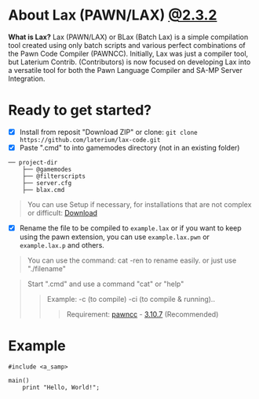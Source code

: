# About Lax (PAWN/LAX) [@2.3.2](https://github.com/laterium/lax-code/blob/main/lax/src/blax/blax.cmd)
**What is Lax?** Lax (PAWN/LAX) or BLax (Batch Lax) is a simple compilation tool created using only batch scripts and various perfect combinations of the Pawn Code Compiler (PAWNCC). Initially, Lax was just a compiler tool, but Laterium Contrib. (Contributors) is now focused on developing Lax into a versatile tool for both the Pawn Language Compiler and SA-MP Server Integration.
# Ready to get started?
- [x] Install from reposit "Download ZIP" or clone: `git clone https://github.com/laterium/lax-code.git`
- [x] Paste ".cmd" to into gamemodes directory (not in an existing folder)
```
── project-dir
    ├── @gamemodes
    ├── @filterscripts
    ├── server.cfg
    ├── blax.cmd
```
> You can use Setup if necessary, for installations that are not complex or difficult: [Download](https://drive.google.com/file/d/1bwjnROuUw3HL0prMLByLnD2XmFicxCUW/view?usp=drive_link)
- [x] Rename the file to be compiled to `example.lax` or if you want to keep using the pawn extension, you can use `example.lax.pwn` or `example.lax.p` and others.
> You can use the command: cat -ren to rename easily. or just use "./filename"

> Start ".cmd" and use a command "cat" or "help"
>> Example: -c (to compile) -ci (to compile & running)..
>>> Requirement: [pawncc](https://github.com/laterium/lax-code/tree/main/lax/src/bin) - [3.10.7](https://github.com/pawn-lang/compiler/releases/tag/v3.10.7) (Recommended)
# Example
```pwn
#include <a_samp>

main()
    print "Hello, World!";
```

